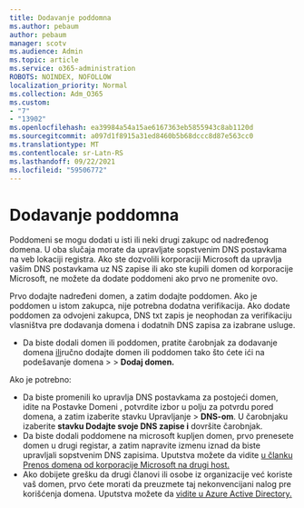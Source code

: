 ```yaml
---
title: Dodavanje poddomna
ms.author: pebaum
author: pebaum
manager: scotv
ms.audience: Admin
ms.topic: article
ms.service: o365-administration
ROBOTS: NOINDEX, NOFOLLOW
localization_priority: Normal
ms.collection: Adm_O365
ms.custom:
- "7"
- "13902"
ms.openlocfilehash: ea39984a54a15ae6167363eb5855943c8ab1120d
ms.sourcegitcommit: a097d1f8915a31ed8460b5b68dccc8d87e563cc0
ms.translationtype: MT
ms.contentlocale: sr-Latn-RS
ms.lasthandoff: 09/22/2021
ms.locfileid: "59506772"
---
```

# <a name="adding-a-sub-domain"></a>Dodavanje poddomna

Poddomeni se mogu dodati u isti ili neki drugi zakupc od nadređenog domena. U oba slučaja morate da upravljate sopstvenim DNS postavkama na veb lokaciji registra. Ako ste dozvolili korporaciji Microsoft da upravlja vašim DNS postavkama uz NS zapise ili ako ste kupili domen od korporacije Microsoft, ne možete da dodate poddomeni ako prvo ne promenite ovo.

Prvo dodajte nadređeni domen, a zatim dodajte poddomen. Ako je poddomen u istom zakupca, nije potrebna dodatna verifikacija. Ako dodate poddomen za odvojeni zakupca, DNS txt zapis je neophodan za verifikaciju vlasništva pre dodavanja domena i dodatnih DNS zapisa za izabrane usluge.

- Da biste dodali domen ili poddomen, pratite čarobnjak za dodavanje domena [ili](https://admin.microsoft.com/Adminportal#/Domains/Wizard)ručno dodajte domen ili poddomen tako što ćete ići na podešavanje domena   >    >  **Dodaj domen.**

Ako je potrebno:

- Da biste promenili ko upravlja DNS postavkama za postojeći domen, idite na Postavke Domeni , potvrdite izbor u polju za potvrdu pored domena, a zatim izaberite stavku Upravljanje  >  [](https://admin.microsoft.com/Adminportal/Home#/Domains) **DNS-om**. U čarobnjaku izaberite **stavku Dodajte svoje DNS zapise i** dovršite čarobnjak.
- Da biste dodali poddomene na microsoft kupljen domen, prvo prenesete domen u drugi registar, a zatim napravite izmenu iznad da biste upravljali sopstvenim DNS zapisima. Uputstva možete da vidite [u članku Prenos domena od korporacije Microsoft na drugi host.](https://docs.microsoft.com/microsoft-365/admin/get-help-with-domains/transfer-a-domain-from-microsoft-to-another-host)
- Ako dobijete grešku da drugi članovi ili osobe iz organizacije već koriste vaš domen, prvo ćete morati da preuzmete taj nekonvencijani nalog pre korišćenja domena. Uputstva možete da [vidite u Azure Active Directory.](https://docs.microsoft.com/azure/active-directory/enterprise-users/domains-admin-takeover)

